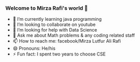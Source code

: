 ### Welcome to Mirza Rafi's world 👋

- 🌱 I’m currently learning java programming
- 👯 I’m looking to collaborate on youtube
- 🤔 I’m looking for help with Data Science
- 💬 Ask me about Math problems & any coding related staff
- 📫 How to reach me: facebook/Mirza Lutfur Ali Rafi
- 😄 Pronouns: He/his
- ⚡ Fun fact: I spent two years to choose CSE

